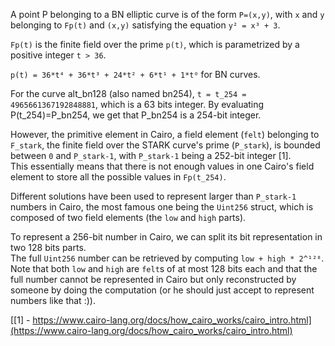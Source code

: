 A point P belonging to a BN elliptic curve is of the form `P=(x,y)`, with `x` and `y` belonging to `Fp(t)` and `(x,y)` satisfying the equation `y² = x³ + 3`. 


`Fp(t)` is the finite field over the prime `p(t)`, which is parametrized by a positive integer `t > 36`. 

`p(t) = 36*t⁴ + 36*t³ + 24*t² + 6*t¹ + 1*t⁰` for BN curves. 

For the curve alt_bn128 (also named bn254), `t = t_254 = 4965661367192848881`, which is a 63 bits integer. 
By evaluating P(t_254)=P_bn254, we get that P_bn254 is a 254-bit integer. 

However, the primitive element in Cairo, a field element (`felt`) belonging to `F_stark`, the finite field over the STARK curve's prime (`P_stark`), is bounded between `0` and `P_stark-1`, with `P_stark-1` being a 252-bit integer [1].  
This essentially means that there is not enough values in one Cairo's field element to store all the possible values in `Fp(t_254)`.

Different solutions have been used to represent larger than `P_stark-1` numbers in Cairo, the most famous one being the `Uint256` struct, which is composed of two field elements (the `low` and `high` parts).

To represent a 256-bit number in Cairo, we can split its bit representation in two 128 bits parts.   
The full `Uint256` number can be retrieved by computing `low + high * 2^¹²⁸`.  
Note that both `low` and `high` are `felt`s of at most 128 bits each and that the full number cannot be represented in Cairo but only reconstructed by someone by doing the computation (or he should just accept to represent numbers like that :)). 


[[1] - https://www.cairo-lang.org/docs/how_cairo_works/cairo_intro.html](https://www.cairo-lang.org/docs/how_cairo_works/cairo_intro.html)
